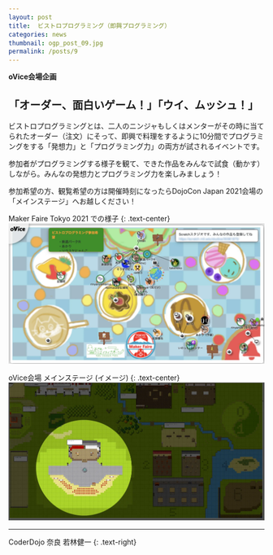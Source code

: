 ```yaml
---
layout: post
title:  ビストロプログラミング（即興プログラミング）
categories: news
thumbnail: ogp_post_09.jpg
permalink: /posts/9
---
```


__oVice会場企画__

## 「オーダー、面白いゲーム！」「ウイ、ムッシュ！」

ビストロプログラミングとは、二人のニンジャもしくはメンターがその時に当てられたオーダー（注文）にそって、即興で料理をするように10分間でプログラミングをする「発想力」と「プログラミング力」の両方が試されるイベントです。

参加者がプログラミングする様子を観て、できた作品をみんなで試食（動かす）しながら。みんなの発想力とプログラミング力を楽しみましょう！

参加希望の方、観覧希望の方は開催時刻になったらDojoCon Japan 2021会場の「メインステージ」へお越しください！

Maker Faire Tokyo 2021 での様子
{: .text-center}
![メイカーフェア Tokyo 2021 での様子](/img/post/bistroprogramming01.webp)



oVice会場 メインステージ (イメージ)
{: .text-center}
![oVice会場 メインステージ イメージ](/img/post/bistroprogramming02.webp)

---

CoderDojo 奈良 若林健一
{: .text-right}
